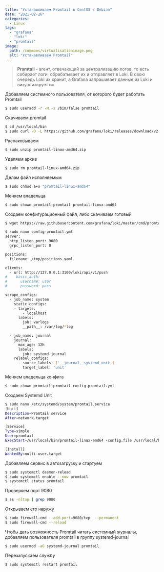 ```yaml
---
title: "Устанавливаем Promtail в CentOS / Debian"
date: "2021-02-26"
categories: 
  - Linux
tags: 
  - "grafana"
  - "loki"
  - "promtail"
image:
  path: /commons/virtualisationimage.png
  alt: "Устанавливаем Promtail"
---
```


> **Promtail** - агент, отвечающий за централизацию логов, то есть собирает логи, обрабатывает их и отправляет в Loki. В свою очередь Loki их хранит, а Grafana запрашивает данные из Loki и визуализирует их.

Добавляем системного пользователя, от которого будет работать Promtail

```sh
$ sudo useradd -r -M -s /bin/false promtail
```

Скачиваем promtail

```sh
$ cd /usr/local/bin
$ sudo curl -O -L https://github.com/grafana/loki/releases/download/v2.0.0/promtail-linux-amd64.zip
```

Распаковываем

```sh
$ sudo unzip promtail-linux-amd64.zip
```

Удаляем архив

```sh
$ sudo rm promtail-linux-amd64.zip
```

Делам файл исполняемым

```sh
$ sudo chmod a+x "promtail-linux-amd64"
```

Меняем владельца

```sh
$ sudo chown promtail:promtail promtail-linux-amd64
```

Создаем конфигурационный файл, либо скачиваем готовый

```sh
$ wget https://raw.githubusercontent.com/grafana/loki/master/cmd/promtail/promtail-local-config.yaml
```

```sh
$ sudo nano config-promtail.yml
server:
  http_listen_port: 9080
  grpc_listen_port: 0

positions:
  filename: /tmp/positions.yaml

clients:
  - url: http://127.0.0.1:3100/loki/api/v1/push
#    basic_auth:
#      username: user
#      password: pass

scrape_configs:
  - job_name: system
    static_configs:
    - targets:
        - localhost
      labels:
        job: varlogs
        __path__: /var/log/*log

  - job_name: journal
    journal:
      max_age: 12h
      labels:
        job: systemd-journal
    relabel_configs:
      - source_labels: ['__journal__systemd_unit']
        target_label: 'unit'
```

Меняем владельца конфига

```sh
$ sudo chown promtail:promtail config-promtail.yml
```

Создаем Systemd Unit

```sh
$ sudo nano /etc/systemd/system/promtail.service
[Unit]
Description=Promtail service
After=network.target

[Service]
Type=simple
User=promtail
ExecStart=/usr/local/bin/promtail-linux-amd64 -config.file /usr/local/bin/config-promtail.yml

[Install]
WantedBy=multi-user.target
```

Добавляем сервис в автозагрузку и стартуем

```sh
$ sudo systemctl daemon-reload
$ sudo systemctl enable --now promtail
$ systemctl status promtail
```

Проверяем порт 9080

```sh
$ ss -nltup | grep 9080
```

Открываем его наружу

```sh
$ sudo firewall-cmd --add-port=9080/tcp  --permanent
$ sudo firewall-cmd --reload
```

Чтобы дать возможность Promtail читать системный журналы, добавляем пользователя promtail в группу systemd-journal

```sh
$ sudo usermod -aG systemd-journal promtail
```

Перезапускаем службу

```sh
$ sudo systemctl restart promtail
```